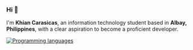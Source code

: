 ### Hi 👋
I'm **Khian Carasicas**, an information technology student based in **Albay, Philippines**, with a clear aspiration to become a proficient developer.

[![Programming languages](https://github-readme-stats.vercel.app/api/top-langs/?username=khiancarasicas&theme=transparent)](https://github.com/khiancarasicas)
